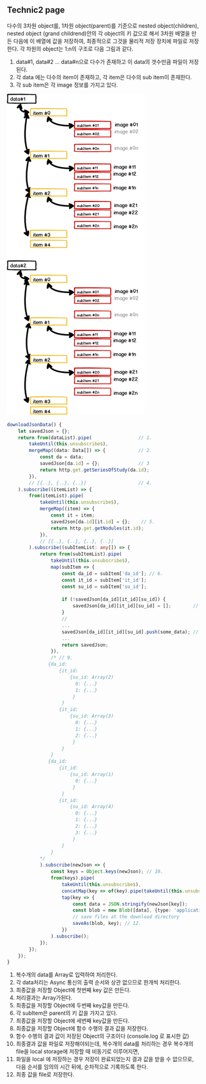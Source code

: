 ## Technic2 page
다수의 3차원 object를, 1차원 object(parent)를 기준으로 nested object(children), nested object (grand childrend)안의 각 object의 키 값으로 해서 3차원 배열을 만든 다음에 이 배열에 값을 저장하여, 최종적으로 그것을 물리적 저장 장치에 파일로 저장한다.
각 차원의 object는 1:n의 구조로 다음 그림과 같다.  

1. data#1, data#2 ... data#n으로 다수가 존재하고 이 data의 갯수만큼 파일이 저장된다.
2. 각 data 에는 다수의 item이 존재하고, 각 item은 다수의 sub item이 존재한다.
3. 각 sub item은 각 image 정보를 가지고 있다. 

![technic](/assets/images/technic2.png)

```ts
downloadJsonData() {
    let savedJson = {};
    return from(dataList).pipe(                 // 1.
        takeUntil(this.unsubscribe$),
        mergeMap((data: Data[]) => {            // 2.
            const da = data;
            savedJson[da.id] = {};              // 3
            return http.get.getSeriesOfStudy(da.id);
        }),
        // [{..}, {..}, {..}]                   // 4.
    ).subscribe((itemList) => {
        from(itemList).pipe(
            takeUntil(this.unsubscribe$),
            mergeMap((item) => {
                const it = item;
                savedJson[da.id][it.id] = {};    // 5.
                return http.get.getNodules(it.id); 
            }),
            // [{..}, {..}, {..}, {..}]
        ).subscribe((subItemList: any[]) => {
            return from(subItemList).pipe(
                takeUntil(this.unsubscribe$),
                map(subItem => {
                    const da_id = subItem['da_id']; // 6.
                    const it_id = subItem['it_id'];
                    const su_id = subItem['su_id'];

                    if (!savedJson[da_id][it_id][su_id]) {
                        savedJson[da_id][it_id][su_id] = [];        // 7.
                    }
                    // 
                    ...
                    savedJson[da_id][it_id][su_id].push(some_data); // 8.
                    ...
                    return savedJson;
                }),
                /* // 9.
               {da_id:
                   {it_id: 
                       {su_id: Array(2)
                         0: {...}
                         1: {...}
                        }
                    }
                   {it_id: 
                       {su_id: Array(3)
                         0: {...}
                         1: {...}
                         2: {...}
                        }
                    }
                }
               {da_id:
                   {it_id: 
                       {su_id: Array(1)
                         0: {...}
                        }
                    }
                   {it_id: 
                       {su_id: Array(4)
                         0: {...}
                         1: {...}
                         2: {...}
                         3: {...}
                        }
                    }
                }
            */
            ).subscribe(newJson => {
                const keys = Object.keys(newJson); // 10.
                from(keys).pipe(
                    takeUntil(this.unsubscribe$),
                    concatMap(key => of(key).pipe(takeUntil(this.unsubscribe$),delay(100))), // 11.
                    tap(key => {
                        const data = JSON.stringify(newJson[key]);
                        const blob = new Blob([data], {type: 'application/json'});
                        // save files at the download directory
                        saveAs(blob, key); // 12.
                    })
                ).subscribe();
            });
        });
    });
}
```
1. 복수개의 data를 Array로 입력하여 처리한다.
2. 각 data처리는 Async 통신의 출력 순서와 상관 없으므로 한개씩 처리한다.
3. 최종값을 저장할 Object에 첫번째 key 값은 만든다.
4. 처리결과는 Array가된다.
5. 최종값을 저장할 Object에 두번째 key값을 만든다.
6. 각 subItem은 parent의 키 값을 가지고 있다. 
7. 최종값을 저장할 Object에 세번째 key값을 만든다.
8. 최종값을 저장할 Object에 함수 수행의 결과 값을 저장한다. 
9. 함수 수행의 결과 값이 저장된 Object의 구조이다 (console.log 로 표시한 값)
10. 최종결과 값을 파일로 저장해야되는데, 복수개의 data를 처리하는 경우 복수개의 file을 local storage에 
    저장할 때 비동기로 이루어지면, 
11. 화일을 local 에 저장하는 경우 저장이 완료되었는지 결과 값을 받을 수 없으므로, 다음 순서를 임의의 시간 뒤에, 순차적으로 기록하도록 한다.
12. 최종 값을 file로 저장한다.
    
